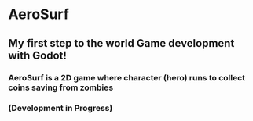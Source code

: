 # AeroSurf
## My first step to the world Game development with Godot!
### AeroSurf is a 2D game where character (hero) runs to collect coins saving from zombies
### (Development in Progress)

